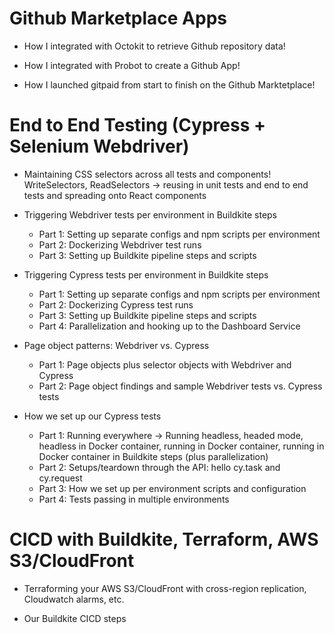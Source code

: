# Github Marketplace Apps

- How I integrated with Octokit to retrieve Github repository data!

- How I integrated with Probot to create a Github App!

- How I launched gitpaid from start to finish on the Github Marktetplace!

# End to End Testing (Cypress + Selenium Webdriver)

- Maintaining CSS selectors across all tests and components!
  WriteSelectors, ReadSelectors -> reusing in unit tests and end to end tests and spreading onto React components

- Triggering Webdriver tests per environment in Buildkite steps

  - Part 1: Setting up separate configs and npm scripts per environment
  - Part 2: Dockerizing Webdriver test runs
  - Part 3: Setting up Buildkite pipeline steps and scripts

- Triggering Cypress tests per environment in Buildkite steps

  - Part 1: Setting up separate configs and npm scripts per environment
  - Part 2: Dockerizing Cypress test runs
  - Part 3: Setting up Buildkite pipeline steps and scripts
  - Part 4: Parallelization and hooking up to the Dashboard Service

- Page object patterns: Webdriver vs. Cypress

  - Part 1: Page objects plus selector objects with Webdriver and Cypress
  - Part 2: Page object findings and sample Webdriver tests vs. Cypress tests

- How we set up our Cypress tests

  - Part 1: Running everywhere -> Running headless, headed mode, headless in Docker container, running in Docker container, running in Docker container in Buildkite steps (plus parallelization)
  - Part 2: Setups/teardown through the API: hello cy.task and cy.request
  - Part 3: How we set up per environment scripts and configuration
  - Part 4: Tests passing in multiple environments

# CICD with Buildkite, Terraform, AWS S3/CloudFront

- Terraforming your AWS S3/CloudFront with cross-region replication, Cloudwatch alarms, etc.

- Our Buildkite CICD steps
